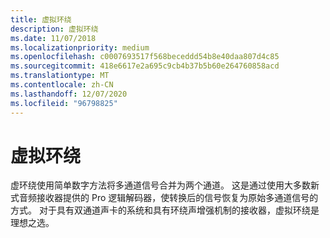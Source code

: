 ```yaml
---
title: 虚拟环绕
description: 虚拟环绕
ms.date: 11/07/2018
ms.localizationpriority: medium
ms.openlocfilehash: c0007693517f568beceddd54b8e40daa807d4c85
ms.sourcegitcommit: 418e6617e2a695c9cb4b37b5b60e264760858acd
ms.translationtype: MT
ms.contentlocale: zh-CN
ms.lasthandoff: 12/07/2020
ms.locfileid: "96798825"
---
```

# <a name="virtual-surround"></a>虚拟环绕


虚环绕使用简单数字方法将多通道信号合并为两个通道。 这是通过使用大多数新式音频接收器提供的 Pro 逻辑解码器，使转换后的信号恢复为原始多通道信号的方式。 对于具有双通道声卡的系统和具有环绕声增强机制的接收器，虚拟环绕是理想之选。

 

 





